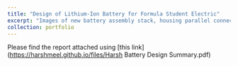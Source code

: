 ```yaml
---
title: "Design of Lithium-Ion Battery for Formula Student Electric"
excerpt: "Images of new battery assembly stack, housing parallel connections of Lithium Ion cells.<br/><img src='/images/battery stack.JPG'>" {: .align-left width="300px"} <img src='/images/battery assembly.png'>" { : .align-right width="300px"}
collection: portfolio
---
```


Please find the report attached using [this link](https://harshmeel.github.io/files/Harsh Battery Design Summary.pdf)
